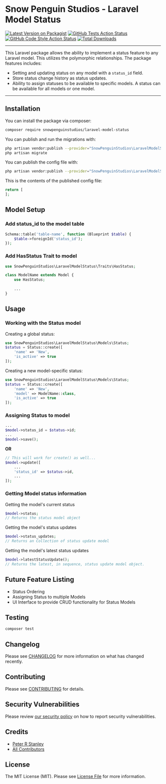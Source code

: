 # Snow Penguin Studios - Laravel Model Status

[![Latest Version on Packagist](https://img.shields.io/packagist/v/snowpenguinstudios/laravel-model-status.svg?style=flat-square)](https://packagist.org/packages/snowpenguinstudios/laravel-model-status)
[![GitHub Tests Action Status](https://img.shields.io/github/workflow/status/snowpenguinstudios/laravel-model-status/run-tests?label=tests)](https://github.com/snowpenguinstudios/laravel-model-status/actions?query=workflow%3Arun-tests+branch%3Amain)
[![GitHub Code Style Action Status](https://img.shields.io/github/workflow/status/snowpenguinstudios/laravel-model-status/Check%20&%20fix%20styling?label=code%20style)](https://github.com/snowpenguinstudios/laravel-model-status/actions?query=workflow%3A"Check+%26+fix+styling"+branch%3Amain)
[![Total Downloads](https://img.shields.io/packagist/dt/snowpenguinstudios/laravel-model-status.svg?style=flat-square)](https://packagist.org/packages/snowpenguinstudios/laravel-model-status)

---

This Laravel package allows the ability to implement a status feature to any Laravel model. This utilizes
the polymorphic relationships. The package features includes:

- Setting and updating status on any model with a `status_id` field.
- Store status change history as status updates.
- Ability to assign statuses to be available to specific models. A status can be available for
  all models or one model.

---

## Installation

You can install the package via composer:

```bash
composer require snowpenguinstudios/laravel-model-status
```

You can publish and run the migrations with:

```bash
php artisan vendor:publish --provider="SnowPenguinStudios\LaravelModelStatus\LaravelModelStatusServiceProvider" --tag="laravel-model-status-migrations"
php artisan migrate
```

You can publish the config file with:
```bash
php artisan vendor:publish --provider="SnowPenguinStudios\LaravelModelStatus\LaravelModelStatusServiceProvider" --tag="laravel-model-status-config"
```

This is the contents of the published config file:

```php
return [
];
```

## Model Setup

### Add status_id to the model table
```php
Schema::table('table-name', function (Blueprint $table) {
    $table->foreignId('status_id');
});
```

### Add HasStatus Trait to model
```php
use SnowPenguinStudios\LaravelModelStatus\Traits\HasStatus;

class ModelName extends Model {
    use HasStatus;
    
    ...
}
```

## Usage

### Working with the Status model

Creating a global status:
```php
use SnowPenguinStudios\LaravelModelStatus\Models\Status;
$status = Status::create([
    'name' => 'New',
    'is_active' => true
]);
```

Creating a new model-specific status:
```php
use SnowPenguinStudios\LaravelModelStatus\Models\Status;
$status = Status::create([
    'name' => 'New',
    'model' => ModelName::class,
    'is_active' => true
]);
```

### Assigning Status to model
```php
...
$model->status_id = $status->id;
... 
$model->save();
```
**OR**
```php
// This will work for create() as well...
$model->update([
    ...
    'status_id' => $status->id,
    ...
]);
```

### Getting Model status information

Getting the model's current status
```php
$model->status;
// Returns the status model object
```

Getting the model's status updates
```php
$model->status_updates;
// Returns an Collection of status update model 
```

Getting the model's latest status updates
```php
$model->latestStatusUpdate();
// Returns the latest, in sequence, status update model object.
```

## Future Feature Listing
- Status Ordering
- Assigning Status to multiple Models
- UI Interface to provide CRUD functionality for Status Models

## Testing

```bash
composer test
```

## Changelog

Please see [CHANGELOG](CHANGELOG.md) for more information on what has changed recently.

## Contributing

Please see [CONTRIBUTING](.github/CONTRIBUTING.md) for details.

## Security Vulnerabilities

Please review [our security policy](../../security/policy) on how to report security vulnerabilities.

## Credits

- [Peter R Stanley](https://github.com/peterrstanley)
- [All Contributors](../../contributors)

## License

The MIT License (MIT). Please see [License File](LICENSE.md) for more information.
